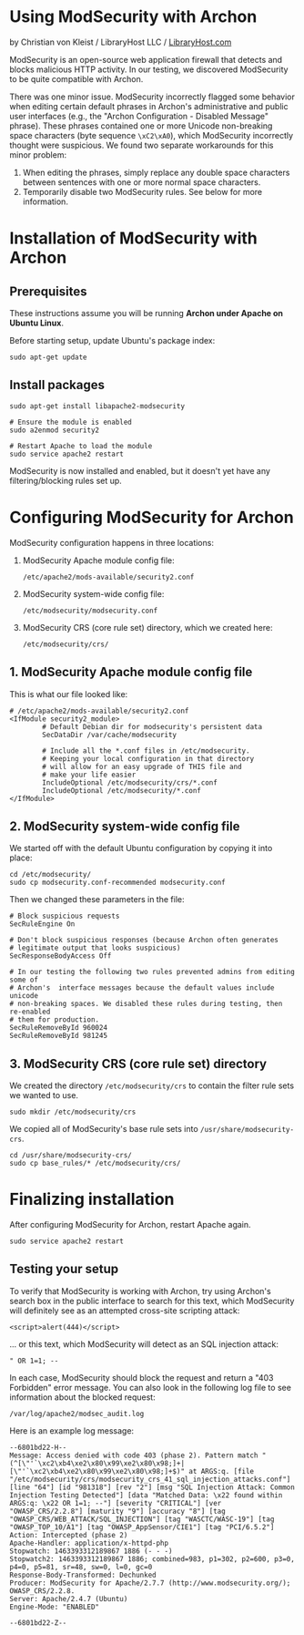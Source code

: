 # Using ModSecurity with Archon

by Christian von Kleist / LibraryHost LLC / [LibraryHost.com](http://libraryhost.com/)

ModSecurity is an open-source web application firewall that detects and blocks
malicious HTTP activity. In our testing, we discovered ModSecurity to be quite
compatible with Archon.

There was one minor issue. ModSecurity incorrectly flagged some behavior when
editing certain default phrases in Archon's administrative and public user
interfaces (e.g., the "Archon Configuration - Disabled Message" phrase). These
phrases contained one or more Unicode non-breaking space characters (byte
sequence `\xC2\xA0`), which ModSecurity incorrectly thought were suspicious. We
found two separate workarounds for this minor problem:

1. When editing the phrases, simply replace any double space characters between
   sentences with one or more normal space characters.
2. Temporarily disable two ModSecurity rules. See below for more information.

# Installation of ModSecurity with Archon

## Prerequisites

These instructions assume you will be running **Archon under Apache on Ubuntu Linux**.

Before starting setup, update Ubuntu's package index:

    sudo apt-get update

## Install packages

    sudo apt-get install libapache2-modsecurity
    
    # Ensure the module is enabled
    sudo a2enmod security2
    
    # Restart Apache to load the module
    sudo service apache2 restart

ModSecurity is now installed and enabled, but it doesn't yet have any
filtering/blocking rules set up.

# Configuring ModSecurity for Archon

ModSecurity configuration happens in three locations:

1. ModSecurity Apache module config file:

    `/etc/apache2/mods-available/security2.conf`

2. ModSecurity system-wide config file:

    `/etc/modsecurity/modsecurity.conf`

3. ModSecurity CRS (core rule set) directory, which we created here:

    `/etc/modsecurity/crs/`

## 1. ModSecurity Apache module config file

This is what our file looked like:

    # /etc/apache2/mods-available/security2.conf
    <IfModule security2_module>
            # Default Debian dir for modsecurity's persistent data
            SecDataDir /var/cache/modsecurity
    
            # Include all the *.conf files in /etc/modsecurity.
            # Keeping your local configuration in that directory
            # will allow for an easy upgrade of THIS file and
            # make your life easier
            IncludeOptional /etc/modsecurity/crs/*.conf
            IncludeOptional /etc/modsecurity/*.conf
    </IfModule>

## 2. ModSecurity system-wide config file

We started off with the default Ubuntu configuration by copying it into place:

    cd /etc/modsecurity/
    sudo cp modsecurity.conf-recommended modsecurity.conf

Then we changed these parameters in the file:

    # Block suspicious requests
    SecRuleEngine On

    # Don't block suspicious responses (because Archon often generates
    # legitimate output that looks suspicious)
    SecResponseBodyAccess Off
    
    # In our testing the following two rules prevented admins from editing some of
    # Archon's  interface messages because the default values include unicode
    # non-breaking spaces. We disabled these rules during testing, then re-enabled
    # them for production.
    SecRuleRemoveById 960024
    SecRuleRemoveById 981245

## 3. ModSecurity CRS (core rule set) directory

We created the directory `/etc/modsecurity/crs` to contain the filter rule sets
we wanted to use.

    sudo mkdir /etc/modsecurity/crs

We copied all of ModSecurity's base rule sets into
`/usr/share/modsecurity-crs`.

    cd /usr/share/modsecurity-crs/
    sudo cp base_rules/* /etc/modsecurity/crs/

# Finalizing installation

After configuring ModSecurity for Archon, restart Apache again.

    sudo service apache2 restart

## Testing your setup

To verify that ModSecurity is working with Archon, try using Archon's search
box in the public interface to search for this text, which ModSecurity will
definitely see as an attempted cross-site scripting attack:

    <script>alert(444)</script>

... or this text, which ModSecurity will detect as an SQL injection attack:

    " OR 1=1; --

In each case, ModSecurity should block the request and return a "403 Forbidden"
error message. You can also look in the following log file to see information
about the blocked request:

    /var/log/apache2/modsec_audit.log

Here is an example log message:

    --6801bd22-H--
    Message: Access denied with code 403 (phase 2). Pattern match "(^[\"'`\xc2\xb4\xe2\x80\x99\xe2\x80\x98;]+|[\"'`\xc2\xb4\xe2\x80\x99\xe2\x80\x98;]+$)" at ARGS:q. [file "/etc/modsecurity/crs/modsecurity_crs_41_sql_injection_attacks.conf"] [line "64"] [id "981318"] [rev "2"] [msg "SQL Injection Attack: Common Injection Testing Detected"] [data "Matched Data: \x22 found within ARGS:q: \x22 OR 1=1; --"] [severity "CRITICAL"] [ver "OWASP_CRS/2.2.8"] [maturity "9"] [accuracy "8"] [tag "OWASP_CRS/WEB_ATTACK/SQL_INJECTION"] [tag "WASCTC/WASC-19"] [tag "OWASP_TOP_10/A1"] [tag "OWASP_AppSensor/CIE1"] [tag "PCI/6.5.2"]
    Action: Intercepted (phase 2)
    Apache-Handler: application/x-httpd-php
    Stopwatch: 1463393312189867 1886 (- - -)
    Stopwatch2: 1463393312189867 1886; combined=983, p1=302, p2=600, p3=0, p4=0, p5=81, sr=48, sw=0, l=0, gc=0
    Response-Body-Transformed: Dechunked
    Producer: ModSecurity for Apache/2.7.7 (http://www.modsecurity.org/); OWASP_CRS/2.2.8.
    Server: Apache/2.4.7 (Ubuntu)
    Engine-Mode: "ENABLED"
    
    --6801bd22-Z--
